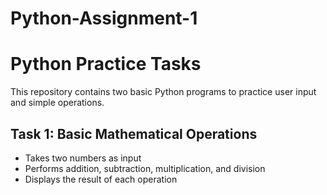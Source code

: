 # Python-Assignment-1
# Python Practice Tasks

This repository contains two basic Python programs to practice user input and simple operations.

## Task 1: Basic Mathematical Operations
- Takes two numbers as input
- Performs addition, subtraction, multiplication, and division
- Displays the result of each operation
